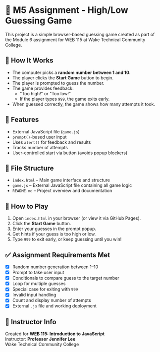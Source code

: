 # 🎯 M5 Assignment - High/Low Guessing Game 

This project is a simple browser-based guessing game created as part of the Module 6 assignment for WEB 115 at Wake Technical Community College.

## 🧩 How It Works

- The computer picks a **random number between 1 and 10**.
- The player clicks the **Start Game** button to begin.
- The player is prompted to guess the number.
- The game provides feedback:
  - "Too high!" or "Too low!"
  - If the player types `999`, the game exits early.
- When guessed correctly, the game shows how many attempts it took.

## 🚀 Features

- External JavaScript file (`game.js`)
- `prompt()`-based user input
- Uses `alert()` for feedback and results
- Tracks number of attempts
- User-controlled start via button (avoids popup blockers)

## 📂 File Structure

- `index.html` – Main game interface and structure
- `game.js` – External JavaScript file containing all game logic
- `README.md` – Project overview and documentation

## 📌 How to Play

1. Open `index.html` in your browser (or view it via GitHub Pages).
2. Click the **Start Game** button.
3. Enter your guesses in the prompt popup.
4. Get hints if your guess is too high or low.
5. Type `999` to exit early, or keep guessing until you win!

## ✅ Assignment Requirements Met

- [x] Random number generation between 1–10
- [x] Prompt to take user input
- [x] Conditionals to compare guess to the target number
- [x] Loop for multiple guesses
- [x] Special case for exiting with `999`
- [x] Invalid input handling
- [x] Count and display number of attempts
- [x] External `.js` file and working deployment

## 📝 Instructor Info

Created for **WEB 115: Introduction to JavaScript**  
Instructor: **Professor Jennifer Lee**  
Wake Technical Community College 

